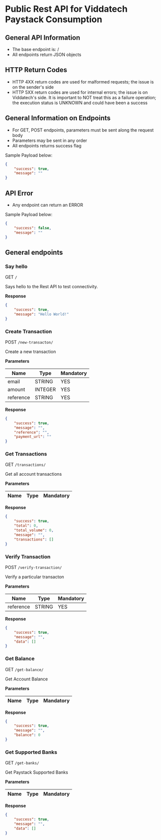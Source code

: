 # Public Rest API for Viddatech Paystack Consumption

## General API Information

* The base endpoint is: /
* All endpoints return JSON objects

## HTTP Return Codes

* HTTP 4XX return codes are used for malformed requests; the issue is on the sender's side
* HTTP 5XX return codes are used for internal errors; the issue is on Viddatech's side. It is important to NOT treat this as a failure operation; the execution status is UNKNOWN and could have been a success

## General Information on Endpoints

* For GET, POST endpoints, parameters must be sent along the request body
* Parameters may be sent in any order
* All endpoints returns success flag

Sample Payload below:

```JSON
{
    "success": true,
    "message": ""
}
```

## API Error

* Any endpoint can return an ERROR

Sample Payload below:

```JSON
{
    "success": false,
    "message": ""
}
```

## General endpoints

### Say hello

GET `/`

Says hello to the Rest API to test connectivity.

**Response**

```JSON
{
    "success": true,
    "message": "Hello World!"
}
```

### Create Transaction

POST `/new-transacton/`

Create a new transaction

**Parameters**

| Name      | Type    | Mandatory |
| --------- | ------- | --------- |
| email     | STRING  | YES       |
| amount    | INTEGER | YES       |
| reference | STRING  | YES       |

**Response**

```JSON
{
    "success": true,
    "message": "",
    "reference": "",
    "payment_url": ""
}
```

### Get Transactions

GET `/transactions/`

Get all account transactions

**Parameters**

| Name             | Type   | Mandatory |
| ---------------- | ------ | --------- |

**Response**

```JSON
{
    "success": true,
    "total": 0,
    "total_volume": 0,
    "message": "",
    "transactions": []
}
```

### Verify Transaction

POST `/verify-transaction/`

Verify a particular transacton

**Parameters**

| Name       | Type   | Mandatory |
| ---------- | ------ | --------- |
| reference  | STRING | YES       |      

**Response**

```JSON
{
    "success": true,
    "message": "",
    "data": []
}
```

### Get Balance

GET `/get-balance/`

Get Account Balance

**Parameters**

| Name       | Type   | Mandatory |
| ---------- | ------ | --------- |   

**Response**

```JSON
{
    "success": true,
    "message": "",
    "balance": 0
}
```

### Get Supported Banks

GET `/get-banks/`

Get Paystack Supported Banks

**Parameters**

| Name       | Type   | Mandatory |
| ---------- | ------ | --------- |   

**Response**

```JSON
{
    "success": true,
    "message": "",
    "data": []
}
```
